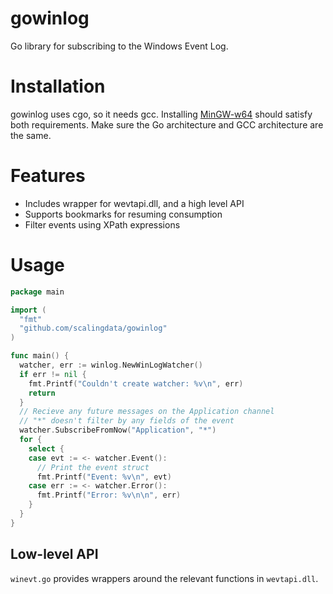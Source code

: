 # gowinlog
Go library for subscribing to the Windows Event Log.

Installation
=======

gowinlog uses cgo, so it needs gcc. Installing [MinGW-w64](http://mingw-w64.yaxm.org/doku.php) should satisfy both requirements. Make sure the Go architecture and GCC architecture are the same.

Features
========

- Includes wrapper for wevtapi.dll, and a high level API
- Supports bookmarks for resuming consumption
- Filter events using XPath expressions 

Usage
=======

``` Go
package main

import (
  "fmt"
  "github.com/scalingdata/gowinlog"
)

func main() {
  watcher, err := winlog.NewWinLogWatcher()
  if err != nil {
    fmt.Printf("Couldn't create watcher: %v\n", err)
    return
  }
  // Recieve any future messages on the Application channel
  // "*" doesn't filter by any fields of the event
  watcher.SubscribeFromNow("Application", "*")
  for {
    select {
    case evt := <- watcher.Event():
      // Print the event struct
      fmt.Printf("Event: %v\n", evt)
    case err := <- watcher.Error():
      fmt.Printf("Error: %v\n\n", err)
    }
  }
}
```

Low-level API
------

`winevt.go` provides wrappers around the relevant functions in `wevtapi.dll`.
